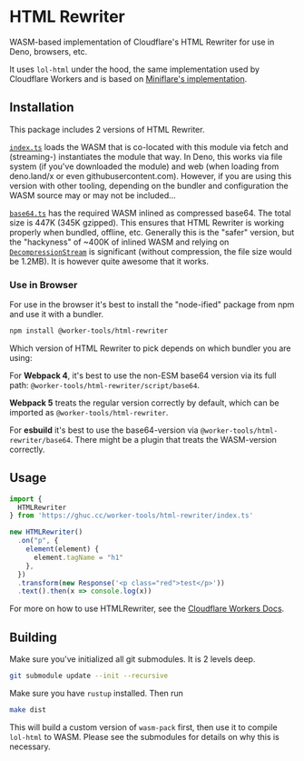 # HTML Rewriter

WASM-based implementation of Cloudflare's HTML Rewriter for use in Deno, browsers, etc. 

It uses `lol-html` under the hood, the same implementation used by Cloudflare Workers and is based on [Miniflare's implementation](https://github.com/mrbbot/html-rewriter-wasm).

## Installation
This package includes 2 versions of HTML Rewriter. 

[`index.ts`](./index.ts) loads the WASM that is co-located with this module via fetch and (streaming-) instantiates the module that way. In Deno, this works via file system (if you've downloaded the module) and web (when loading from deno.land/x or even githubusercontent.com). 
However, if you are using this version with other tooling, depending on the bundler and configuration the WASM source may or may not be included...

[`base64.ts`](./base64.ts) has the required WASM inlined as compressed base64. The total size is 447K (345K gzipped). 
This ensures that HTML Rewriter is working properly when bundled, offline, etc. 
Generally this is the "safer" version, but the "hackyness" of ~400K of inlined WASM and relying on [`DecompressionStream`][dcs] is significant (without compression, the file size would be 1.2MB).
It is however quite awesome that it works.

[dcs]: https://developer.mozilla.org/en-US/docs/Web/API/DecompressionStream

### Use in Browser
For use in the browser it's best to install the "node-ified" package from npm and use it with a bundler.

```sh
npm install @worker-tools/html-rewriter
```

Which version of HTML Rewriter to pick depends on which bundler you are using:

For **Webpack 4**, it's best to use the non-ESM base64 version via its full path: `@worker-tools/html-rewriter/script/base64`.

**Webpack 5** treats the regular version correctly by default, which can be imported as `@worker-tools/html-rewriter`. 

For **esbuild** it's best to use the base64-version via `@worker-tools/html-rewriter/base64`. 
There might be a plugin that treats the WASM-version correctly.

## Usage

```ts
import { 
  HTMLRewriter 
} from 'https://ghuc.cc/worker-tools/html-rewriter/index.ts'

new HTMLRewriter()
  .on("p", {
    element(element) { 
      element.tagName = "h1" 
    },
  })
  .transform(new Response('<p class="red">test</p>'))
  .text().then(x => console.log(x))
```

For more on how to use HTMLRewriter, see the [Cloudflare Workers Docs](https://developers.cloudflare.com/workers/runtime-apis/html-rewriter/).


## Building

Make sure you've initialized all git submodules. It is 2 levels deep.

```sh
git submodule update --init --recursive
```

Make sure you have `rustup` installed. Then run

```sh
make dist
```

This will build a custom version of `wasm-pack` first, then use it to compile `lol-html` to WASM. Please see the submodules for details on why this is necessary.

